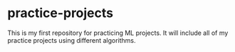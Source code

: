 # practice-projects
This is my first repository for practicing ML projects. It will include all of my practice projects using different algorithms.
